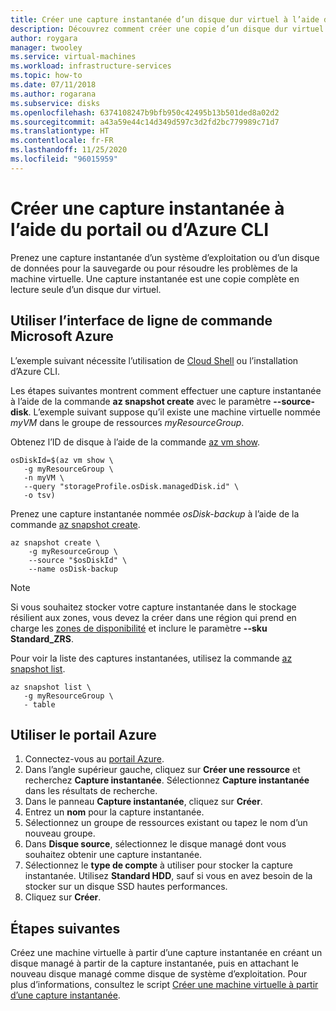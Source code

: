 ```yaml
---
title: Créer une capture instantanée d’un disque dur virtuel à l’aide d’Azure CLI
description: Découvrez comment créer une copie d’un disque dur virtuel dans Azure pour l’utiliser comme sauvegarde ou pour la résolution de problèmes.
author: roygara
manager: twooley
ms.service: virtual-machines
ms.workload: infrastructure-services
ms.topic: how-to
ms.date: 07/11/2018
ms.author: rogarana
ms.subservice: disks
ms.openlocfilehash: 6374108247b9bfb950c42495b13b501ded8a02d2
ms.sourcegitcommit: a43a59e44c14d349d597c3d2fd2bc779989c71d7
ms.translationtype: HT
ms.contentlocale: fr-FR
ms.lasthandoff: 11/25/2020
ms.locfileid: "96015959"
---
```

# <a name="create-a-snapshot-using-the-portal-or-azure-cli"></a>Créer une capture instantanée à l’aide du portail ou d’Azure CLI

Prenez une capture instantanée d’un système d’exploitation ou d’un disque de données pour la sauvegarde ou pour résoudre les problèmes de la machine virtuelle. Une capture instantanée est une copie complète en lecture seule d’un disque dur virtuel. 

## <a name="use-azure-cli"></a>Utiliser l’interface de ligne de commande Microsoft Azure 

L’exemple suivant nécessite l’utilisation de [Cloud Shell](https://shell.azure.com/bash) ou l’installation d’Azure CLI.

Les étapes suivantes montrent comment effectuer une capture instantanée à l’aide de la commande **az snapshot create** avec le paramètre **--source-disk**. L’exemple suivant suppose qu’il existe une machine virtuelle nommée *myVM* dans le groupe de ressources *myResourceGroup*.

Obtenez l’ID de disque à l’aide de la commande [az vm show](/cli/azure/vm#az-vm-show).

```azurecli-interactive
osDiskId=$(az vm show \
   -g myResourceGroup \
   -n myVM \
   --query "storageProfile.osDisk.managedDisk.id" \
   -o tsv)
```

Prenez une capture instantanée nommée *osDisk-backup* à l’aide de la commande [az snapshot create](/cli/azure/snapshot#az-snapshot-create).

```azurecli-interactive
az snapshot create \
    -g myResourceGroup \
    --source "$osDiskId" \
    --name osDisk-backup
```

> [!NOTE]
> Si vous souhaitez stocker votre capture instantanée dans le stockage résilient aux zones, vous devez la créer dans une région qui prend en charge les [zones de disponibilité](../../availability-zones/az-overview.md) et inclure le paramètre **--sku Standard_ZRS**.

Pour voir la liste des captures instantanées, utilisez la commande [az snapshot list](/cli/azure/snapshot#az-snapshot-list).

```azurecli-interactive
az snapshot list \
   -g myResourceGroup \
   - table
```

## <a name="use-azure-portal"></a>Utiliser le portail Azure 

1. Connectez-vous au [portail Azure](https://portal.azure.com).
2. Dans l’angle supérieur gauche, cliquez sur **Créer une ressource** et recherchez **Capture instantanée**. Sélectionnez **Capture instantanée** dans les résultats de recherche.
3. Dans le panneau **Capture instantanée**, cliquez sur **Créer**.
4. Entrez un **nom** pour la capture instantanée.
5. Sélectionnez un groupe de ressources existant ou tapez le nom d’un nouveau groupe. 
7. Dans **Disque source**, sélectionnez le disque managé dont vous souhaitez obtenir une capture instantanée.
8. Sélectionnez le **type de compte** à utiliser pour stocker la capture instantanée. Utilisez **Standard HDD**, sauf si vous en avez besoin de la stocker sur un disque SSD hautes performances.
9. Cliquez sur **Créer**.


## <a name="next-steps"></a>Étapes suivantes

 Créez une machine virtuelle à partir d’une capture instantanée en créant un disque managé à partir de la capture instantanée, puis en attachant le nouveau disque managé comme disque de système d’exploitation. Pour plus d’informations, consultez le script [Créer une machine virtuelle à partir d’une capture instantanée](./../scripts/virtual-machines-linux-cli-sample-create-vm-from-snapshot.md?toc=%2fcli%2fmodule%2ftoc.json).


